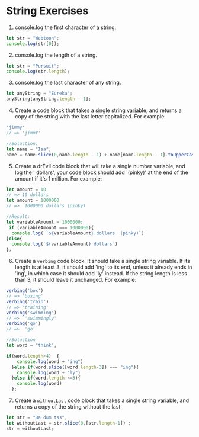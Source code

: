 # String Exercises

1. console.log the first character of a string.

```js
let str = "Webtoon";
console.log(str[0]);

```
2. console.log the length of a string.

```js
let str = "Pursuit";
console.log(str.length);
```
3. console.log the last character of any string.

```js
let anyString = "Eureka";
anyString[anyString.length - 1];

```
4. Create a code block that takes a single string variable, and returns a copy of the string with the last letter capitalized. For example:

```js
'jimmy'
// => 'jimmY'
```

```js
//Soluction:
let name = "Isa";
name = name.slice(0,name.length - 1) + name[name.length - 1].toUpperCase();
```

5. Create a drEvil code block that will take a single number variable, and log the '<variablbeAmount> dollars',
your code block should add '(pinky)' at the end of the amount if it's 1 million. For example:

```js
let amount = 10
// => 10 dollars
let amount = 1000000
// =>  1000000 dollars (pinky)
```

```js
//Result:
let variableAmount = 1000000;
 if (variableAmount === 1000000){
  console.log( `${variableAmount} dollars  (pinky)`)
}else{
  console.log(`${variableAmount} dollars`)
};

```
6. Create a `verbing` code block. It should take a single string variable. If its length is at least 3, it should add 'ing' to its end, unless it already ends in 'ing', in which case it should add 'ly' instead. If the string length is less than 3, it should leave it unchanged.
For example:

```js
verbing('box')
// => 'boxing'
verbing('train')
// => 'training'
verbing('swimming')
// =>  'swimmingly'
verbing('go')
// =>  'go'
```

```js
//Soluction
let word = "think";

if(word.length>4)  {
    console.log(word + "ing")
  }else if(word.slice([word.length-3]) === "ing"){
    console.log(word + "ly")
  }else if(word.length <=3){
    console.log(word)
  };
```

7. Create a `withoutLast` code block that takes a single string variable, and returns a copy of the string without the  last

```js
let str = "Ba dum tss";
let withoutLast = str.slice(0,[str.length-1]) ;
str = withoutLast;

```
